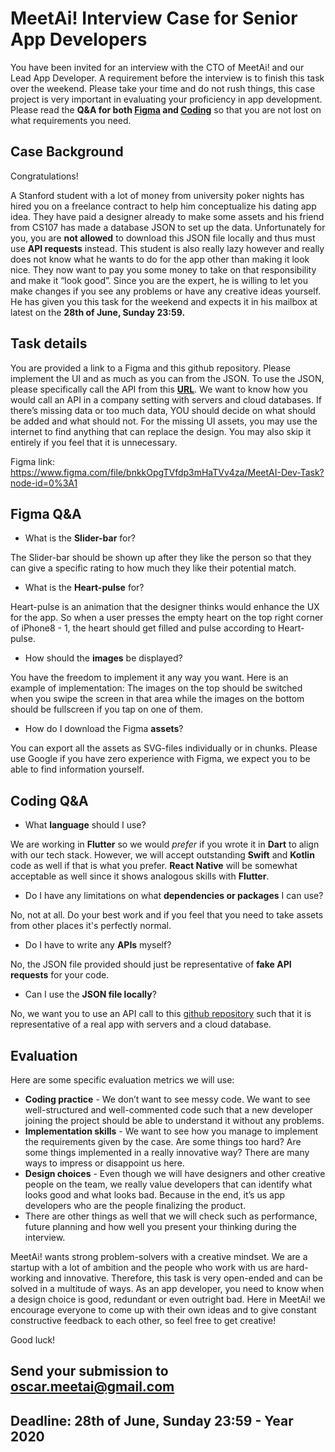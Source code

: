 # MeetAi! Interview Case for Senior App Developers
You have been invited for an interview with the CTO of MeetAi! and our Lead App Developer. A requirement before the interview is to finish this task over the weekend. Please take your time and do not rush things, this case project is very important in evaluating your proficiency in app development. Please read the **Q&A for both [Figma](https://github.com/thailemeetai/mobile-assignment#figma-qa) and [Coding](https://github.com/thailemeetai/mobile-assignment#coding-qa)** so that you are not lost on what requirements you need.

## Case Background
Congratulations! 

A Stanford student with a lot of money from university poker nights has hired you on a freelance contract to help him conceptualize his dating app idea. They have paid a designer already to make some assets and his friend from CS107 has made a database JSON to set up the data. Unfortunately for you, you are **not allowed** to download this JSON file locally and thus must use **API requests** instead. This student is also really lazy however and really does not know what he wants to do for the app other than making it look nice. They now want to pay you some money to take on that responsibility and make it “look good”. Since you are the expert, he is willing to let you make changes if you see any problems or have any creative ideas yourself. He has given you this task for the weekend and expects it in his mailbox at latest on the **28th of June, Sunday 23:59.**

## Task details
You are provided a link to a Figma and this github repository. Please implement the UI and as much as you can from the JSON. To use the JSON, please specifically call the API from this **[URL](https://my-json-server.typicode.com/thailemeetai/mobile-assignment/db)**. We want to know how you would call an API in a company setting with servers and cloud databases. If there’s missing data or too much data, YOU should decide on what should be added and what should not. For the missing UI assets, you may use the internet to find anything that can replace the design. You may also skip it entirely if you feel that it is unnecessary.

Figma link: https://www.figma.com/file/bnkkOpgTVfdp3mHaTVv4za/MeetAI-Dev-Task?node-id=0%3A1

## Figma Q&A
- What is the **Slider-bar** for?

The Slider-bar should be shown up after they like the person so that they can give a specific rating to how much they like their potential match. 

- What is the **Heart-pulse** for?

Heart-pulse is an animation that the designer thinks would enhance the UX for the app. So when a user presses the empty heart on the top right corner of iPhone8 - 1, the heart should get filled and pulse according to Heart-pulse.

- How should the **images** be displayed?

You have the freedom to implement it any way you want. 
Here is an example of implementation: The images on the top should be switched when you swipe the screen in that area while the images on the bottom should be fullscreen if you tap on one of them.

- How do I download the Figma **assets**?

You can export all the assets as SVG-files individually or in chunks. Please use Google if you have zero experience with Figma, we expect you to be able to find information yourself.


## Coding Q&A
- What **language** should I use?

We are working in **Flutter** so we would *prefer* if you wrote it in **Dart** to align with our tech stack. However, we will accept outstanding **Swift** and **Kotlin** code as well if that is what you prefer. **React Native** will be somewhat acceptable as well since it shows analogous skills with **Flutter**.

- Do I have any limitations on what **dependencies or packages** I can use?

No, not at all. Do your best work and if you feel that you need to take assets from other places it's perfectly normal.

- Do I have to write any **APIs** myself?

No, the JSON file provided should just be representative of **fake API requests** for your code. 

- Can I use the **JSON file locally**?

No, we want you to use an API call to this [github repository](https://my-json-server.typicode.com/thailemeetai/mobile-assignment/db) such that it is representative of a real app with servers and a cloud database.

## Evaluation
Here are some specific evaluation metrics we will use:
- **Coding practice** - We don’t want to see messy code. We want to see well-structured and well-commented code such that a new developer joining the project should be able to understand it without any problems.
- **Implementation skills** - We want to see how you manage to implement the requirements given by the case. Are some things too hard? Are some things implemented in a really innovative way? There are many ways to impress or disappoint us here.
- **Design choices** - Even though we will have designers and other creative people on the team, we really value developers that can identify what looks good and what looks bad. Because in the end, it’s us app developers who are the people finalizing the product.
- There are other things as well that we will check such as performance, future planning and how well you present your thinking during the interview.

MeetAi! wants strong problem-solvers with a creative mindset. We are a startup with a lot of ambition and the people who work with us are hard-working and innovative. Therefore, this task is very open-ended and can be solved in a multitude of ways. As an app developer, you need to know when a design choice is good, redundant or even outright bad. Here in MeetAi! we encourage everyone to come up with their own ideas and to give constant constructive feedback to each other, so feel free to get creative!

Good luck!

## Send your submission to oscar.meetai@gmail.com
## **Deadline: 28th of June, Sunday 23:59 - Year 2020**
